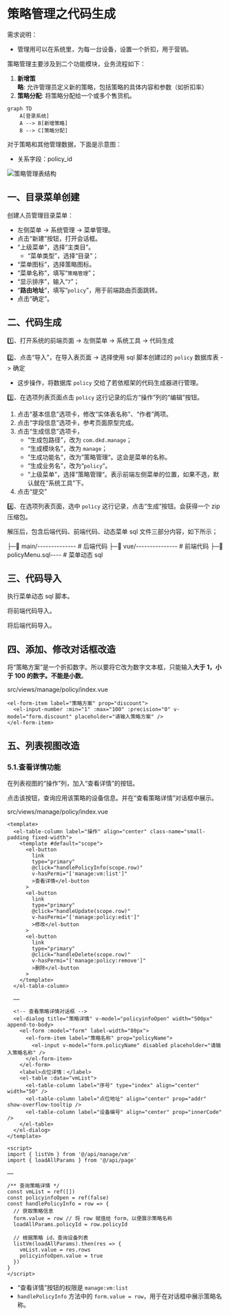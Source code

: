 # 策略管理之代码生成

需求说明：

- 管理用可以在系统里，为每一台设备，设置一个折扣，用于营销。

策略管理主要涉及到二个功能模块，业务流程如下：

1. **新增策略**: 允许管理员定义新的策略，包括策略的具体内容和参数（如折扣率）
2. **策略分配**: 将策略分配给一个或多个售货机。

```mermaid
graph TD
    A[登录系统]
    A --> B[新增策略]
    B --> C[策略分配]
```

对于策略和其他管理数据，下面是示意图：

- 关系字段：policy_id

![策略管理表结构](/Users/zetian/workshop/project/dkd-parent/Note/NodeAssets/策略管理表结构.png)

## 一、目录菜单创建

创建人员管理目录菜单：

- 左侧菜单 -> 系统管理 -> 菜单管理。
- 点击“新建”按钮，打开会话框。
- “上级菜单”，选择“主类目”。
  - “菜单类型”，选择“目录”；
- “菜单图标”，选择策略图标。
- “菜单名称”，填写“`策略管理`”；
- “显示排序”，输入“`7`”；
- “**路由地址**”，填写“`policy`”，用于前端路由页面跳转。
- 点击“确定”。

## 二、代码生成

1️⃣、打开系统的前端页面 -> 左侧菜单 -> 系统工具 -> 代码生成

2️⃣、点击“导入”，在导入表页面 -> 选择使用 sql 脚本创建过的 `policy` 数据库表 -> 确定

- 这步操作，将数据库 `policy` 交给了若依框架的代码生成器进行管理。

3️⃣、在选项列表页面点击 `policy` 这行记录的后方“操作”列的“编辑”按钮。

1. 点击“基本信息”选项卡，修改“实体表名称”、“作者”两项。
2. 点击“字段信息”选项卡，参考页面原型完成。
3. 点击“生成信息”选项卡，
   - “生成包路径”，改为 `com.dkd.manage`；
   - “生成模块名”，改为 `manage`；
   - ”生成功能名“，改为”策略管理“。这会是菜单的名称。
   - “生成业务名”，改为“`policy`“。
   - “上级菜单”，选择”策略管理“。表示前端左侧菜单的位置，如果不选，默认就在“系统工具”下。
4. 点击“提交”

4️⃣、在选项列表页面，选中 `policy`  这行记录，点击“生成”按钮。会获得一个 zip 压缩包。

解压后，包含后端代码、前端代码、动态菜单 sql 文件三部分内容，如下所示；

├─📁 main/-------------- # 后端代码
├─📁 vue/--------------- # 前端代码
├─📄 policyMenu.sql---- # 菜单动态 sql

## 三、代码导入

执行菜单动态 sql 脚本。

将前端代码导入。

将后端代码导入。

## 四、添加、修改对话框改造

将“策略方案”是一个折扣数字。所以要将它改为数字文本框，只能输入**大于 1，小于 100 的数字。不能是小数**。

src/views/manage/policy/index.vue

```vue
<el-form-item label="策略方案" prop="discount">
  <el-input-number :min="1" :max="100" :precision="0" v-model="form.discount" placeholder="请输入策略方案" />
</el-form-item>
```

## 五、列表视图改造

### 5.1.查看详情功能

在列表视图的“操作”列，加入“查看详情”的按钮。

点击该按钮，查询应用该策略的设备信息。并在“查看策略详情”对话框中展示。

src/views/manage/policy/index.vue

```vue
<template>
  <el-table-column label="操作" align="center" class-name="small-padding fixed-width">
    <template #default="scope">
      <el-button
        link
        type="primary"
        @click="handlePolicyInfo(scope.row)"
        v-hasPermi="['manage:vm:list']"
        >查看详情</el-button
      >
      <el-button
        link
        type="primary"
        @click="handleUpdate(scope.row)"
        v-hasPermi="['manage:policy:edit']"
        >修改</el-button
      >
      <el-button
        link
        type="primary"
        @click="handleDelete(scope.row)"
        v-hasPermi="['manage:policy:remove']"
        >删除</el-button
      >
    </template>
  </el-table-column>

  ……

  <!-- 查看策略详情对话框 -->
  <el-dialog title="策略详情" v-model="policyinfoOpen" width="500px" append-to-body>
    <el-form :model="form" label-width="80px">
      <el-form-item label="策略名称" prop="policyName">
        <el-input v-model="form.policyName" disabled placeholder="请输入策略名称" />
      </el-form-item>
    </el-form>
    <label>点位详情：</label>
    <el-table :data="vmList">
      <el-table-column label="序号" type="index" align="center" width="50" />
      <el-table-column label="点位地址" align="center" prop="addr" show-overflow-tooltip />
      <el-table-column label="设备编号" align="center" prop="innerCode" />
    </el-table>
  </el-dialog>
</template>

<script>
import { listVm } from '@/api/manage/vm'
import { loadAllParams } from '@/api/page'

……

/** 查询策略详情 */
const vmList = ref([])
const policyinfoOpen = ref(false)
const handlePolicyInfo = row => {
  // 获取策略信息
  form.value = row // 将 row 赋值给 form，以便展示策略名称
  loadAllParams.policyId = row.policyId

  // 根据策略 id，查询设备列表
  listVm(loadAllParams).then(res => {
    vmList.value = res.rows
    policyinfoOpen.value = true
  })
}
</script>
```

- “查看详情”按钮的权限是 `manage:vm:list`
- `handlePolicyInfo` 方法中的 `form.value = row`，用于在对话框中展示策略名称。
